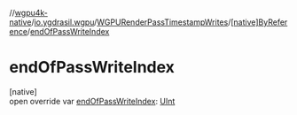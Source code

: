 //[wgpu4k-native](../../../../index.md)/[io.ygdrasil.wgpu](../../index.md)/[WGPURenderPassTimestampWrites](../index.md)/[[native]ByReference](index.md)/[endOfPassWriteIndex](end-of-pass-write-index.md)

# endOfPassWriteIndex

[native]\
open override var [endOfPassWriteIndex](end-of-pass-write-index.md): [UInt](https://kotlinlang.org/api/core/kotlin-stdlib/kotlin/-u-int/index.html)
